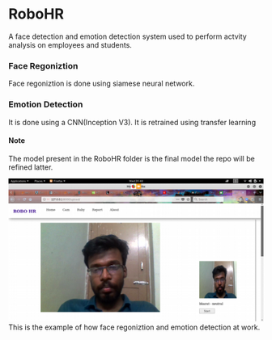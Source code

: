 # RoboHR

A face detection and emotion detection system used to perform actvity analysis on employees and students.

### Face Regoniztion
Face regoniztion is done using siamese neural network.


### Emotion Detection
It is done using a CNN(Inception V3). It is retrained using transfer learning


#### Note
The model present in the RoboHR folder is the final model the repo will be refined latter.


![](example.png)
This is the example of how face regoniztion and emotion detection at work.
